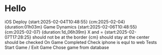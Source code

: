 # Hello

iOS Deploy {start:2025-02-04T10:48:55} {cm:2025-02-04} {duration:01h03m}
Game Dynamics {start:2025-02-06T10:48:55} {cm:2025-02-07} {duration:1d_06h39m}
X and = {start:2025-02-07T17:28:25}
    should not be at the border {cm}
    should stay at the center
    should be checked
On Game Completed
Check iphone is equl to web
Tests
Start Game / Exit Game
Chose game from database
